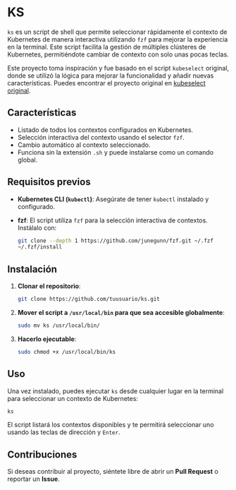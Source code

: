 
# KS

`ks` es un script de shell que permite seleccionar rápidamente el contexto de Kubernetes de manera interactiva utilizando `fzf` para mejorar la experiencia en la terminal. Este script facilita la gestión de múltiples clústeres de Kubernetes, permitiéndote cambiar de contexto con solo unas pocas teclas.

Este proyecto toma inspiración y fue basado en el script `kubeselect` original, donde se utilizó la lógica para mejorar la funcionalidad y añadir nuevas características. Puedes encontrar el proyecto original en [kubeselect original](https://github.com/jbn/kubeselect).

## Características

- Listado de todos los contextos configurados en Kubernetes.
- Selección interactiva del contexto usando el selector `fzf`.
- Cambio automático al contexto seleccionado.
- Funciona sin la extensión `.sh` y puede instalarse como un comando global.

## Requisitos previos

- **Kubernetes CLI (`kubectl`)**: Asegúrate de tener `kubectl` instalado y configurado.
- **fzf**: El script utiliza `fzf` para la selección interactiva de contextos. Instálalo con:

  ```bash
  git clone --depth 1 https://github.com/junegunn/fzf.git ~/.fzf
  ~/.fzf/install
  ```

## Instalación

1. **Clonar el repositorio**:

    ```bash
    git clone https://github.com/tuusuario/ks.git
    ```

2. **Mover el script a `/usr/local/bin` para que sea accesible globalmente**:

    ```bash
    sudo mv ks /usr/local/bin/
    ```

3. **Hacerlo ejecutable**:

    ```bash
    sudo chmod +x /usr/local/bin/ks
    ```

## Uso

Una vez instalado, puedes ejecutar `ks` desde cualquier lugar en la terminal para seleccionar un contexto de Kubernetes:

```bash
ks
```

El script listará los contextos disponibles y te permitirá seleccionar uno usando las teclas de dirección y `Enter`.

## Contribuciones

Si deseas contribuir al proyecto, siéntete libre de abrir un **Pull Request** o reportar un **Issue**.
